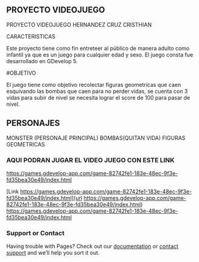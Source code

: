 ## PROYECTO VIDEOJUEGO

PROYECTO VIDEOJUEGO
HERNANDEZ CRUZ CRISTHIAN

CARACTERISTICAS

Este proyecto tiene como fin entreteer al público de manera adulto como infantil ya que es un juego para cualquier edad y sexo.
El juego consta fue desarrollado en GDevelop 5.

#OBJETIVO

El juego tiene como objetivo  recolectar figuras geometricas que caen  esquivando las bombas que caen para no perder vidas, se cuenta con 3 vidas para subir de nivel
se necesita lograr el score de 100 para pasar de nivel.

## PERSONAJES
MONSTER (PERSONAJE PRINCIPAL)
BOMBAS(QUITAN VIDA)
FIGURAS GEOMETRICAS
### AQUI PODRAN JUGAR EL VIDEO JUEGO CON ESTE LINK

https://games.gdevelop-app.com/game-82742fe1-183e-48ec-9f3e-fd35bea30e49/index.html

[Link https://games.gdevelop-app.com/game-82742fe1-183e-48ec-9f3e-fd35bea30e49/index.html](url https://games.gdevelop-app.com/game-82742fe1-183e-48ec-9f3e-fd35bea30e49/index.html) https://games.gdevelop-app.com/game-82742fe1-183e-48ec-9f3e-fd35bea30e49/index.html


### Support or Contact

Having trouble with Pages? Check out our [documentation](https://docs.github.com/categories/github-pages-basics/) or [contact support](https://support.github.com/contact) and we’ll help you sort it out.
